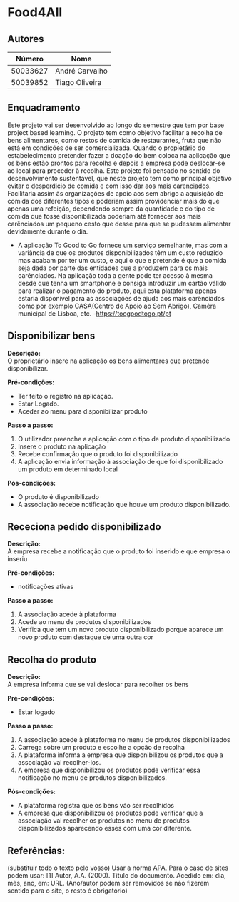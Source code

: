 # Food4All

## Autores 
| Número | Nome |
|--------|------|
|  50033627  | André Carvalho |
|  50039852  | Tiago Oliveira |


## Enquadramento
Este projeto vai ser desenvolvido ao longo do semestre que tem por base project based learning. O projeto tem como objetivo facilitar a recolha de bens alimentares, como restos de comida de restaurantes, fruta que não está em condições de ser comercializada. Quando o propietário do estabelecimento pretender fazer a doação do bem coloca na aplicação que os bens estão prontos para recolha e depois a empresa pode deslocar-se ao local para proceder à recolha. Este projeto foi pensado no sentido do desenvolvimento sustentável, que neste projeto tem como principal objetivo evitar o desperdicio de comida e com isso dar aos mais carenciados. Facilitaria assim às organizações de apoio aos sem abrigo a aquisição de comida dos diferentes tipos e poderiam assim providenciar mais do que apenas uma refeição, dependendo sempre da quantidade e do tipo de comida que fosse disponibilizada poderiam até fornecer aos mais carênciados um pequeno cesto que desse para que se pudessem alimentar devidamente durante o dia.
* A aplicação To Good to Go fornece um serviço semelhante, mas com a variância de que os produtos disponibilizados têm um custo reduzido mas acabam por ter um custo, e aqui o que e pretende é que a comida seja dada por parte das entidades que a produzem para os mais carênciados. Na aplicação toda a gente pode ter acesso à mesma desde que tenha um smartphone e consiga introduzir um cartão válido para realizar o pagamento do produto, aqui esta plataforma apenas estaria disponivel para as associações de ajuda aos mais carênciados como por exemplo CASA(Centro de Apoio ao Sem Abrigo), Camêra municipal de Lisboa, etc. -https://toogoodtogo.pt/pt

## Disponibilizar bens
**Descrição:** \
O proprietário insere na aplicação os bens alimentares que pretende disponibilizar.

**Pré-condições:** 
- Ter feito o registro na aplicação.
- Estar Logado.
- Aceder ao menu para disponibilizar produto

**Passo a passo:** 
1. O utilizador preenche a aplicação com o tipo de produto disponibilizado
2. Insere o produto na aplicação
3. Recebe confirmação que o produto foi disponibilizado
4. A aplicação envia informação à associação de que foi disponibilizado um produto em determinado local

**Pós-condições:** 
* O produto é disponibilizado
* A associação recebe notificação que houve um produto disponibilizado.

## Receciona pedido disponibilizado
**Descrição:** \
A empresa recebe a notificação que o produto foi inserido e que empresa o inseriu

**Pré-condições:** 
* notificações ativas

**Passo a passo:** 
1. A associação acede à plataforma
2. Acede ao menu de produtos disponibilizados
3. Verifica que tem um novo produto disponibilizado porque aparece um novo produto com destaque de uma outra cor

## Recolha do produto
**Descrição:** \
A empresa informa que se vai deslocar para recolher os bens

**Pré-condições:** 
- Estar logado

**Passo a passo:** 
1. A associação acede à plataforma no menu de produtos disponibilizados
2. Carrega sobre um produto e escolhe a opção de recolha
3. A plataforma informa a empresa que disponibilizou os produtos que a associação vai recolher-los.
4. A empresa que disponibilizou os produtos pode verificar essa notificação no menu de produtos disponibilizados.

**Pós-condições:** 
- A plataforma registra que os bens vão ser recolhidos
- A empresa que disponibilizou os produtos pode verificar que a associação vai recolher os produtos no menu de produtos disponibilizados aparecendo esses com uma cor diferente.

## Referências:
(substituir todo o texto pelo vosso) Usar a norma APA. Para o caso de sites podem usar: [1] Autor, A.A. (2000). Título do documento. Acedido em: dia, mês, ano, em: URL. (Ano/autor podem ser removidos se não fizerem sentido para o site, o resto é obrigatório)

